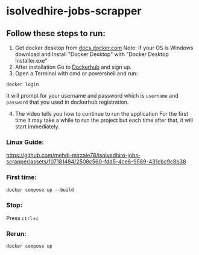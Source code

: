 # isolvedhire-jobs-scrapper

## Follow these steps to run:
1. Get docker desktop from [docs.docker.com](https://docs.docker.com/get-docker/)
Note: If your OS is Windows download and Install "Docker Desktop" with "Docker Desktop Installer.exe"
2. After installation Go to [Dockerhub](https://hub.docker.com/) and sign up. 
3. Open a Terminal with cmd or powershell and run:

```shell
docker login
```
It will prompt for your username and password which is `username` and `password` that you used in dockerhub registration.

4. The video tells you how to continue to run the application For the first time it may take a while to run the project but each time after that, it will start immediately.


### Linux Guide:
https://github.com/mehdi-mirzaie78/isolvedhire-jobs-scrapper/assets/107181484/2508c560-fdd5-4ce6-9589-431cbc9c8b38




### First time:
```shell
docker compose up --build
```
### Stop: 
Press `ctrl`+`c`

### Rerun: 
```shell
docker compose up
```
